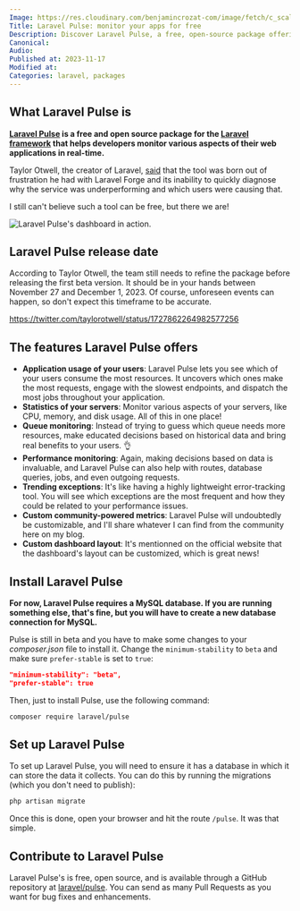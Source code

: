 ```yaml
---
Image: https://res.cloudinary.com/benjamincrozat-com/image/fetch/c_scale,f_webp,q_auto,w_1200/https://life-long-bunny.fra1.digitaloceanspaces.com/media-library/production/256/01HFEMVGDB82X8N51ZE7EYA0MG.jpg
Title: Laravel Pulse: monitor your apps for free
Description: Discover Laravel Pulse, a free, open-source package offering real-time app monitoring, usage statistics, queue monitoring, and more.
Canonical: 
Audio:
Published at: 2023-11-17
Modified at: 
Categories: laravel, packages
---
```


## What Laravel Pulse is

**[Laravel Pulse](https://pulse.laravel.com) is a free and open source package for the [Laravel framework](https://laravel.com) that helps developers monitor various aspects of their web applications in real-time.**

Taylor Otwell, the creator of Laravel, [said](https://twitter.com/taylorotwell/status/1725210034399797365) that the tool was born out of frustration he had with Laravel Forge and its inability to quickly diagnose why the service was underperforming and which users were causing that.

I still can't believe such a tool can be free, but there we are!

![Laravel Pulse's dashboard in action.](https://life-long-bunny.fra1.digitaloceanspaces.com/media-library/production/255/conversions/01HFEMTCB9RCHDFGV1EZYRGVV5-medium.jpg)

## Laravel Pulse release date

According to Taylor Otwell, the team still needs to refine the package before releasing the first beta version. It should be in your hands between November 27 and December 1, 2023. Of course, unforeseen events can happen, so don't expect this timeframe to be accurate.

https://twitter.com/taylorotwell/status/1727862264982577256

## The features Laravel Pulse offers

- **Application usage of your users**: Laravel Pulse lets you see which of your users consume the most resources. It uncovers which ones make the most requests, engage with the slowest endpoints, and dispatch the most jobs throughout your application.
- **Statistics of your servers**: Monitor various aspects of your servers, like CPU, memory, and disk usage. All of this in one place!
- **Queue monitoring**: Instead of trying to guess which queue needs more resources, make educated decisions based on historical data and bring real benefits to your users. 👌
- **Performance monitoring**: Again, making decisions based on data is invaluable, and Laravel Pulse can also help with routes, database queries, jobs, and even outgoing requests.
- **Trending exceptions**: It's like having a highly lightweight error-tracking tool. You will see which exceptions are the most frequent and how they could be related to your performance issues.
- **Custom community-powered metrics**: Laravel Pulse will undoubtedly be customizable, and I'll share whatever I can find from the community here on my blog.
- **Custom dashboard layout**: It's mentionned on the official website that the dashboard's layout can be customized, which is great news!

## Install Laravel Pulse

**For now, Laravel Pulse requires a MySQL database. If you are running something else, that's fine, but you will have to create a new database connection for MySQL.**

Pulse is still in beta and you have to make some changes to your *composer.json* file to install it. Change the `minimum-stability` to `beta` and make sure `prefer-stable` is set to `true`:

```json
"minimum-stability": "beta",
"prefer-stable": true
```

Then, just to install Pulse, use the following command:

```bash
composer require laravel/pulse
```

## Set up Laravel Pulse

To set up Laravel Pulse, you will need to ensure it has a database in which it can store the data it collects. You can do this by running the migrations (which you don't need to publish):

```bash
php artisan migrate
```

Once this is done, open your browser and hit the route `/pulse`. It was that simple.

## Contribute to Laravel Pulse

Laravel Pulse's is free, open source, and is available through a GitHub repository at [laravel/pulse](https://github.com/laravel/pulse). You can send as many Pull Requests as you want for bug fixes and enhancements.